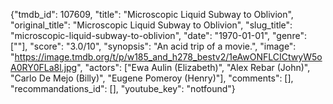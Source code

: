 {"tmdb_id": 107609, "title": "Microscopic Liquid Subway to Oblivion", "original_title": "Microscopic Liquid Subway to Oblivion", "slug_title": "microscopic-liquid-subway-to-oblivion", "date": "1970-01-01", "genre": [""], "score": "3.0/10", "synopsis": "An acid trip of a movie.", "image": "https://image.tmdb.org/t/p/w185_and_h278_bestv2/1eAwONFLCICtwyW5oA0RY0FLa8l.jpg", "actors": ["Ewa Aulin (Elizabeth)", "Alex Rebar (John)", "Carlo De Mejo (Billy)", "Eugene Pomeroy (Henry)"], "comments": [], "recommandations_id": [], "youtube_key": "notfound"}